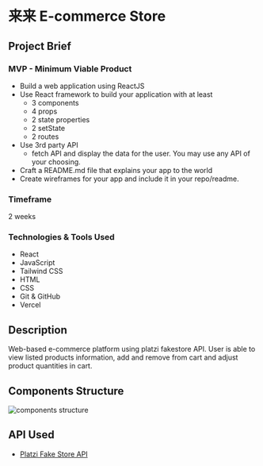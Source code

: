 # 来来 E-commerce Store

## Project Brief

### MVP - Minimum Viable Product

- Build a web application using ReactJS
- Use React framework to build your application with at least
  - 3 components
  - 4 props
  - 2 state properties
  - 2 setState
  - 2 routes
- Use 3rd party API
  - fetch API and display the data for the user. You may use any API of your choosing.
- Craft a README.md file that explains your app to the world
- Create wireframes for your app and include it in your repo/readme.

### Timeframe

2 weeks

### Technologies & Tools Used

- React
- JavaScript
- Tailwind CSS
- HTML
- CSS
- Git & GitHub
- Vercel

## Description

Web-based e-commerce platform using platzi fakestore API. User is able to view listed products information, add and remove from cart and adjust product quantities in cart.

## Components Structure

![components structure](./images/structure.jpg)

## API Used

- [Platzi Fake Store API](https://fakeapi.platzi.com/)
